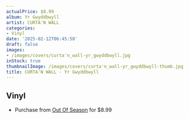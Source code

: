 ```yaml
---
actualPrice: $8.99
album: Yr Gwyddbwyll
artist: CURTA'N WALL
categories:
- Vinyl
date: '2025-02-12T06:45:58'
draft: false
images:
- /images/covers/curta'n_wall-yr_gwyddbwyll.jpg
inStock: true
thumbnailImage: /images/covers/curta'n_wall-yr_gwyddbwyll-thumb.jpg
title: CURTA'N WALL - Yr Gwyddbwyll
---
```


## Vinyl
* Purchase from [Out Of Season](https://www.outofseasonlabel.com/products/curtan-wall-yr-gwyddbwyll-woven-patch) for $8.99
